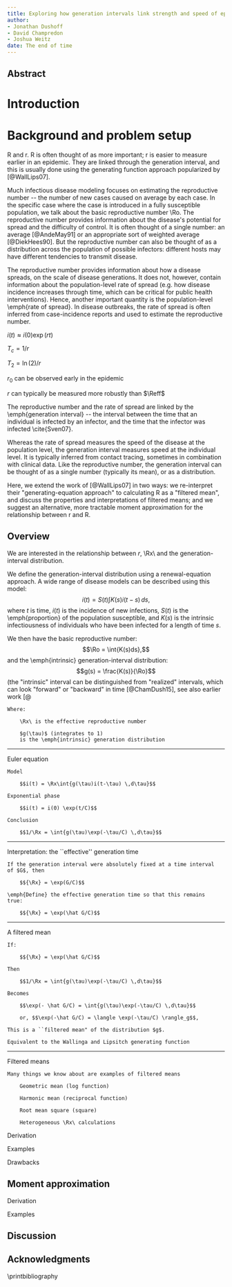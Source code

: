 ```yaml
---
title: Exploring how generation intervals link strength and speed of epidemics
author:
- Jonathan Dushoff
- David Champredon
- Joshua Weitz
date: The end of time
---
```


Abstract
--------

Introduction
============

# Background and problem setup 

R and r. R is often thought of as more important; r is easier to measure earlier in an epidemic. They are linked through the generation interval, and this is usually done using the generating function approach popularized by [@WallLips07].

Much  infectious disease modeling focuses on estimating the reproductive number -- the number of new cases caused on average by each case. In the specific case where the case is introduced in a fully susceptible population, we talk about the basic reproductive number \Ro. The reproductive number provides information about the disease's potential for spread and the difficulty of control. It  is often thought of a single number: an average  [@AndeMay91] or an appropriate sort of weighted average [@DiekHees90]. But the reproductive number can also be thought of as a distribution across the population of possible infectors: different hosts may have different tendencies to transmit disease. 

The reproductive number provides information about how a disease spreads, on the scale of disease generations.  It does not, however,  contain information about the population-level rate of spread (e.g. how disease incidence increases through time, which can be critical for public health interventions).  Hence, another important quantity is the population-level \emph{rate of spread}. In disease outbreaks, the rate of spread is often  inferred from case-incidence reports and used to estimate the reproductive number.

$i(t) \approx i(0) \exp(rt)$

$T_c = 1/r$

$T_2 = \ln(2)/r$

$r_0$ can be observed early in the epidemic

$r$ can typically be measured more robustly than $\Reff$

The reproductive number and the rate of spread are linked by the \emph{generation interval} -- the interval between the time that an individual is infected by an infector, and the time that the infector was infected \cite{Sven07}. 

Whereas the rate of spread measures the speed of the disease at the population level, the generation interval measures speed at the individual level. It is typically inferred from contact tracing, sometimes in combination with clinical data. 
Like the reproductive number, the generation interval can be thought of as a single number (typically its mean), or as a distribution.

Here, we extend the work of [@WallLips07] in two ways: we re-interpret their "generating-equation approach" to calculating R as a "filtered mean", and discuss the properties and interpretations of filtered means; and we suggest an alternative, more tractable moment approximation for the relationship between r and R.

Overview
--------

We are interested in the relationship between $r$, \Rx\ and the generation-interval distribution.

We define the generation-interval distribution using a renewal-equation approach. A wide range of disease models can be described using this model:
$$i(t) = S(t)\int{K(s)i(t-s) \,ds},$$
where $t$ is time, $i(t)$ is the incidence of new infections, $S(t)$ is the \emph{proportion} of the population susceptible, and $K(s)$ is the intrinsic infectiousness of individuals who have been infected for a length of time $s$.

We then have the basic reproductive number:
$$\Ro = \int{K(s)ds},$$
and the \emph{intrinsic} generation-interval distribution:
$$g(s) = \frac{K(s)}{\Ro}$$
(the "intrinsic" interval can be distinguished from "realized" intervals, which can look "forward" or "backward" in time [@ChamDush15], see also earlier work [@

	Where:

		\Rx\ is the effective reproductive number

		$g(\tau)$ (integrates to 1)  
		is the \emph{intrinsic} generation distribution

----------------------------------------------------------------------

Euler equation 

	Model

		$$i(t) = \Rx\int{g(\tau)i(t-\tau) \,d\tau}$$

	Exponential phase

		$$i(t) = i(0) \exp(t/C)$$

	Conclusion

		$$1/\Rx = \int{g(\tau)\exp(-\tau/C) \,d\tau}$$

----------------------------------------------------------------------

Interpretation: the ``effective'' generation time

	If the generation interval were absolutely fixed at a time interval
	of $G$, then 

		$${\Rx} = \exp(G/C)$$

	\emph{Define} the effective generation time so that this remains
	true:

		$${\Rx} = \exp(\hat G/C)$$

----------------------------------------------------------------------

A filtered mean

	If:

		$${\Rx} = \exp(\hat G/C)$$

	Then

		$$1/\Rx = \int{g(\tau)\exp(-\tau/C) \,d\tau}$$

	Becomes

		$$\exp(- \hat G/C) = \int{g(\tau)\exp(-\tau/C) \,d\tau}$$
		
		or, $$\exp(-\hat G/C) = \langle \exp(-\tau/C) \rangle_g$$,

	This is a ``filtered mean" of the distribution $g$.

	Equivalent to the Wallinga and Lipsitch generating function

----------------------------------------------------------------------

Filtered means

	Many things we know about are examples of filtered means

		Geometric mean (log function)

		Harmonic mean (reciprocal function)

		Root mean square (square) 

		Heterogeneous \Rx\ calculations

Derivation

Examples

Drawbacks

Moment approximation
--------------------

Derivation

Examples

Discussion
----------

Acknowledgments
----------------

\printbibliography
